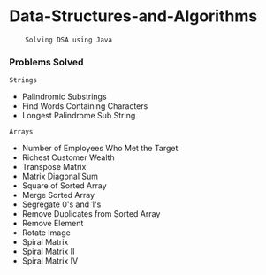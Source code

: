 # Data-Structures-and-Algorithms

```
    Solving DSA using Java
```

### Problems Solved

```
Strings
```
- Palindromic Substrings
- Find Words Containing Characters
- Longest Palindrome Sub String


```
Arrays
```
- Number of Employees Who Met the Target
- Richest Customer Wealth
- Transpose Matrix
- Matrix Diagonal Sum
- Square of Sorted Array
- Merge Sorted Array
- Segregate 0's and 1's
- Remove Duplicates from Sorted Array
- Remove Element
- Rotate Image
- Spiral Matrix
- Spiral Matrix II
- Spiral Matrix IV